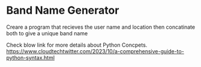 # Band Name Generator
Creare  a program that recieves the user name and location then concatinate both to give a unique band name

Check blow link  for  more details about Python Concpets.
https://www.cloudtechtwitter.com/2023/10/a-comprehensive-guide-to-python-syntax.html
